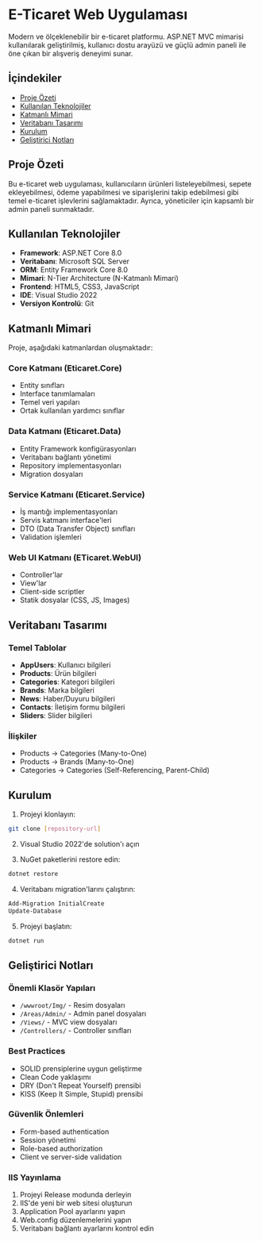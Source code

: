 # E-Ticaret Web Uygulaması

Modern ve ölçeklenebilir bir e-ticaret platformu. ASP.NET MVC mimarisi kullanılarak geliştirilmiş, kullanıcı dostu arayüzü ve güçlü admin paneli ile öne çıkan bir alışveriş deneyimi sunar.

## İçindekiler
- [Proje Özeti](#proje-özeti)
- [Kullanılan Teknolojiler](#kullanılan-teknolojiler)
- [Katmanlı Mimari](#katmanlı-mimari)
- [Veritabanı Tasarımı](#veritabanı-tasarımı)
- [Kurulum](#kurulum)
- [Geliştirici Notları](#geliştirici-notları)

## Proje Özeti

Bu e-ticaret web uygulaması, kullanıcıların ürünleri listeleyebilmesi, sepete ekleyebilmesi, ödeme yapabilmesi ve siparişlerini takip edebilmesi gibi temel e-ticaret işlevlerini sağlamaktadır. Ayrıca, yöneticiler için kapsamlı bir admin paneli sunmaktadır.

## Kullanılan Teknolojiler

- **Framework**: ASP.NET Core 8.0
- **Veritabanı**: Microsoft SQL Server
- **ORM**: Entity Framework Core 8.0
- **Mimari**: N-Tier Architecture (N-Katmanlı Mimari)
- **Frontend**: HTML5, CSS3, JavaScript
- **IDE**: Visual Studio 2022
- **Versiyon Kontrolü**: Git

## Katmanlı Mimari

Proje, aşağıdaki katmanlardan oluşmaktadır:

### Core Katmanı (Eticaret.Core)
- Entity sınıfları
- Interface tanımlamaları
- Temel veri yapıları
- Ortak kullanılan yardımcı sınıflar

### Data Katmanı (Eticaret.Data)
- Entity Framework konfigürasyonları
- Veritabanı bağlantı yönetimi
- Repository implementasyonları
- Migration dosyaları

### Service Katmanı (Eticaret.Service)
- İş mantığı implementasyonları
- Servis katmanı interface'leri
- DTO (Data Transfer Object) sınıfları
- Validation işlemleri

### Web UI Katmanı (ETicaret.WebUI)
- Controller'lar
- View'lar
- Client-side scriptler
- Statik dosyalar (CSS, JS, Images)

## Veritabanı Tasarımı

### Temel Tablolar

- **AppUsers**: Kullanıcı bilgileri
- **Products**: Ürün bilgileri
- **Categories**: Kategori bilgileri
- **Brands**: Marka bilgileri
- **News**: Haber/Duyuru bilgileri
- **Contacts**: İletişim formu bilgileri
- **Sliders**: Slider bilgileri

### İlişkiler
- Products -> Categories (Many-to-One)
- Products -> Brands (Many-to-One)
- Categories -> Categories (Self-Referencing, Parent-Child)

## Kurulum

1. Projeyi klonlayın:
```bash
git clone [repository-url]
```

2. Visual Studio 2022'de solution'ı açın

3. NuGet paketlerini restore edin:
```bash
dotnet restore
```

4. Veritabanı migration'larını çalıştırın:
```bash
Add-Migration InitialCreate
Update-Database
```

5. Projeyi başlatın:
```bash
dotnet run
```

## Geliştirici Notları

### Önemli Klasör Yapıları
- `/wwwroot/Img/` - Resim dosyaları
- `/Areas/Admin/` - Admin panel dosyaları
- `/Views/` - MVC view dosyaları
- `/Controllers/` - Controller sınıfları

### Best Practices
- SOLID prensiplerine uygun geliştirme
- Clean Code yaklaşımı
- DRY (Don't Repeat Yourself) prensibi
- KISS (Keep It Simple, Stupid) prensibi

### Güvenlik Önlemleri
- Form-based authentication
- Session yönetimi
- Role-based authorization
- Client ve server-side validation

### IIS Yayınlama
1. Projeyi Release modunda derleyin
2. IIS'de yeni bir web sitesi oluşturun
3. Application Pool ayarlarını yapın
4. Web.config düzenlemelerini yapın
5. Veritabanı bağlantı ayarlarını kontrol edin

